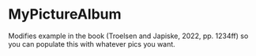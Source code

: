 # MyPictureAlbum

Modifies example in the book (Troelsen and Japiske, 2022, pp. 1234ff) so you can populate this with whatever pics you want.
